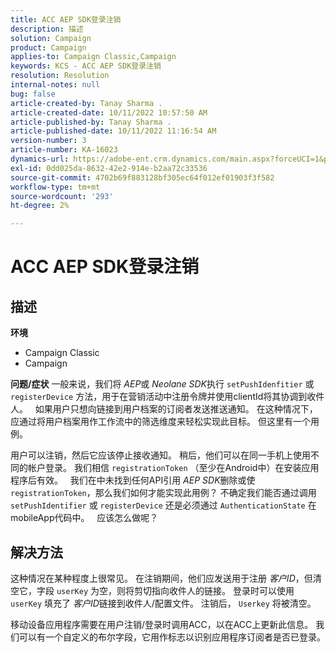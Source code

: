 ```yaml
---
title: ACC AEP SDK登录注销
description: 描述
solution: Campaign
product: Campaign
applies-to: Campaign Classic,Campaign
keywords: KCS - ACC AEP SDK登录注销
resolution: Resolution
internal-notes: null
bug: false
article-created-by: Tanay Sharma .
article-created-date: 10/11/2022 10:57:50 AM
article-published-by: Tanay Sharma .
article-published-date: 10/11/2022 11:16:54 AM
version-number: 3
article-number: KA-16023
dynamics-url: https://adobe-ent.crm.dynamics.com/main.aspx?forceUCI=1&pagetype=entityrecord&etn=knowledgearticle&id=2db7de86-5349-ed11-bba2-0022480868ff
exl-id: 0dd025da-8632-42e2-914e-b2aa72c33536
source-git-commit: 4702b69f883128bf305ec64f012ef01903f3f582
workflow-type: tm+mt
source-wordcount: '293'
ht-degree: 2%

---
```


# ACC AEP SDK登录注销

## 描述

<b>环境</b>
- Campaign Classic
- Campaign



<b>问题/症状</b>
一般来说，我们将 *AEP*&#x200B;或 *Neolane SDK*&#x200B;执行 `setPushIdenfitier` 或 `registerDevice` 方法，用于在营销活动中注册令牌并使用clientId将其协调到收件人。
 
如果用户只想向链接到用户档案的订阅者发送推送通知。 在这种情况下，应通过将用户档案用作工作流中的筛选维度来轻松实现此目标。 但这里有一个用例。

用户可以注销，然后它应该停止接收通知。 稍后，他们可以在同一手机上使用不同的帐户登录。 我们相信 `registrationToken` （至少在Android中）在安装应用程序后有效。
 
我们在中未找到任何API引用 *AEP SDK*&#x200B;删除或使 `registrationToken`，那么我们如何才能实现此用例？ 不确定我们能否通过调用 `setPushIdentifier` 或 `registerDevice` 还是必须通过 `AuthenticationState` 在mobileApp代码中。
 
应该怎么做呢？


## 解决方法


这种情况在某种程度上很常见。 在注销期间，他们应发送用于注册 *客户ID*，但清空它，字段 `userKey` 为空，则将剪切指向收件人的链接。 登录时可以使用 `userKey` 填充了 *客户ID*&#x200B;链接到收件人/配置文件。 注销后， `Userkey` 将被清空。

移动设备应用程序需要在用户注销/登录时调用ACC，以在ACC上更新此信息。 我们可以有一个自定义的布尔字段，它用作标志以识别应用程序订阅者是否已登录。
